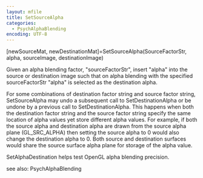 ```yaml
---
layout: mfile
title: SetSourceAlpha
categories:
  - PsychAlphaBlending
encoding: UTF-8
---
```


[newSourceMat, newDestinationMat]=SetSourceAlpha(SourceFactorStr, alpha, sourceImage, destinationImage)

Given an alpha blending factor, "sourceFactorStr", insert "alpha"
into the source or destination image such that on alpha blending with the
specified sourceFactorStr "alpha" is selected as the destination
alpha.

For some combinations of destination factor string and source factor
string, SetSourceAlpha may undo a subsequent call to SetDestinationAlpha
or be undone by a previous call to SetDestinationAlpha.  This happens
when both the destination factor string and the source factor string
specify the same location of alpha values yet store different alpha
values.  For example, if both the source alpha and destination alpha are
drawn from the source alpha plane (GL\_SRC\_ALPHA)  then setting the source
alpha to 0 would also change the destination alpha to 0.  Both source and
destination surfaces would share the source surface alpha plane for
storage of the alpha value.

SetAlphaDestination helps test OpenGL alpha blending precision.

see also: PsychAlphaBlending
